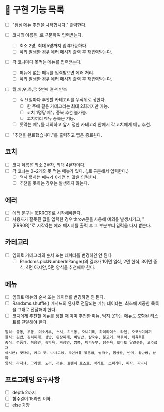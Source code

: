 # 📌 구현 기능 목록

- [ ] "점심 메뉴 추천을 시작합니다." 출력한다.

- [ ] 코치의 이름은 ,로 구분하여 입력받는다.

  - [ ] 최소 2명, 최대 5명까지 입력가능하다.
  - [ ] 예외 발생한 경우 에러 메시지 출력 후 재입력받는다.

- [ ] 각 코치마다 못먹는 메뉴를 입력받는다.

  - [ ] 메뉴에 없는 메뉴를 입력받으면 에러 처리.
  - [ ] 예외 발생한 경우 에러 메시지 출력 후 재입력받는다.

- [ ] 월,화,수,목,금 5번에 걸쳐 반복

  - [ ] 각 요일마다 추천할 카테고리를 무작위로 정한다.
    - [ ] 한 주에 같은 카테고리는 최대 2회까지만 가능.
    - [ ] 코치 1명당 메뉴 중복 추천 불가능.
    - [ ] 코치끼리 메뉴 중복은 가능.
  - [ ] 못먹는 메뉴를 제외하고 앞서 정한 카테고리 안에서 각 코치에게 메뉴 추천.

- [ ] "추천을 완료했습니다."를 출력하고 앱은 종료된다.

## 코치

- [ ] 코치 이름은 최소 2글자, 최대 4글자이다.
- [ ] 각 코치는 0~2개의 못 먹는 메뉴가 있다. (,로 구분해서 입력한다.)
  - [ ] 먹지 못하는 메뉴가 0개면 빈 값을 입력한다.
  - [ ] 추천을 못하는 경우는 발생하지 않는다.

## 에러

- [ ] 에러 문구는 [ERROR]로 시작해야한다.
- [ ] 사용자가 잘못된 값을 입력한 경우 throw문을 사용해 예외를 발생시키고, "[ERROR]"로 시작하는 에러 메시지를 출력 후 그 부분부터 입력을 다시 받는다.

## 카테고리

- [ ] 임의로 카테고리의 순서 또는 데이터를 변경하면 안 된다
  - [ ] Randoms.pickNumberInRange()의 결과가 1이면 일식, 2면 한식, 3이면 중식, 4면 아시안, 5면 양식을 추천해야 한다.

## 메뉴

- [ ] 임의로 메뉴의 순서 또는 데이터를 변경하면 안 된다.
- [ ] Randoms.shuffle() 메서드의 인자로 전달되는 메뉴 데이터는, 최초에 제공한 목록을 그대로 전달해야 한다.
- [ ] 코치에게 추천할 메뉴를 정할 때 이미 추천한 메뉴, 먹지 못하는 메뉴도 포함된 리스트를 전달해야 한다.

```
일식: 규동, 우동, 미소시루, 스시, 가츠동, 오니기리, 하이라이스, 라멘, 오코노미야끼
한식: 김밥, 김치찌개, 쌈밥, 된장찌개, 비빔밥, 칼국수, 불고기, 떡볶이, 제육볶음
중식: 깐풍기, 볶음면, 동파육, 짜장면, 짬뽕, 마파두부, 탕수육, 토마토 달걀볶음, 고추잡채
아시안: 팟타이, 카오 팟, 나시고렝, 파인애플 볶음밥, 쌀국수, 똠얌꿍, 반미, 월남쌈, 분짜
양식: 라자냐, 그라탱, 뇨끼, 끼슈, 프렌치 토스트, 바게트, 스파게티, 피자, 파니니
```

## 프로그래밍 요구사항

- [ ] depth 2까지
- [ ] 함수길이 15라인 이하.
- [ ] else 지양
